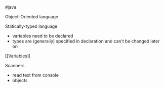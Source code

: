 #java

Object-Oriented language

Statically-typed language
- variables need to be declared
- types are (generally) specified in declaration and can't be changed later on

[[Variables]]

Scanners
- read text from console
- objects

